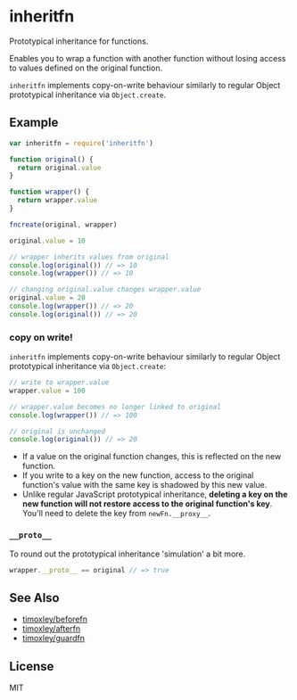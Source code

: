 # inheritfn

Prototypical inheritance for functions.

Enables you to wrap a function with another function without losing
access to values defined on the original function.

`inheritfn` implements copy-on-write behaviour similarly to regular
Object prototypical inheritance via `Object.create`.

## Example

```js
var inheritfn = require('inheritfn')

function original() {
  return original.value
}

function wrapper() {
  return wrapper.value
}

fncreate(original, wrapper)

original.value = 10

// wrapper inherits values from original
console.log(original()) // => 10
console.log(wrapper()) // => 10

// changing original.value changes wrapper.value
original.value = 20
console.log(wrapper()) // => 20
console.log(original()) // => 20
```

### copy on write!

`inheritfn` implements copy-on-write behaviour similarly to regular
Object prototypical inheritance via `Object.create`:

```js
// write to wrapper.value
wrapper.value = 100

// wrapper.value becomes no longer linked to original
console.log(wrapper()) // => 100

// original is unchanged
console.log(original()) // => 20
```

* If a value on the original function changes, this is reflected on the
new function.
* If you write to a key on the new function, access to the original
function's value with the same key is shadowed by this new value.
* Unlike regular JavaScript prototypical inheritance, **deleting a key
on the new function will not restore access to the original function's
key**. You'll need to delete the key from `newFn.__proxy__`.

### `__proto__`

To round out the prototypical inheritance 'simulation' a bit more.
```js
wrapper.__proto__ == original // => true
```

## See Also

* [timoxley/beforefn](http://github.com/timoxley/beforefn)
* [timoxley/afterfn](http://github.com/timoxley/afterfn)
* [timoxley/guardfn](http://github.com/timoxley/guardfn)

## License

MIT
